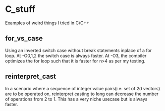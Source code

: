 # C_stuff
Examples of weird things I tried in C/C++


## for_vs_case
Using an inverted switch case without break statements inplace of a for loop.
At -O0,1,2 the switch case is always faster. At -O3, the compiler optimizes the for loop such that it is faster for n>4 as per my testing.

## reinterpret_cast
In a scenario where a sequence of integer value pairs(i.e. set of 2d vectors) are to be operated on, reinterpret casting to long can decrease the number of operations from 2 to 1.
This has a very niche usecase but is always faster.
